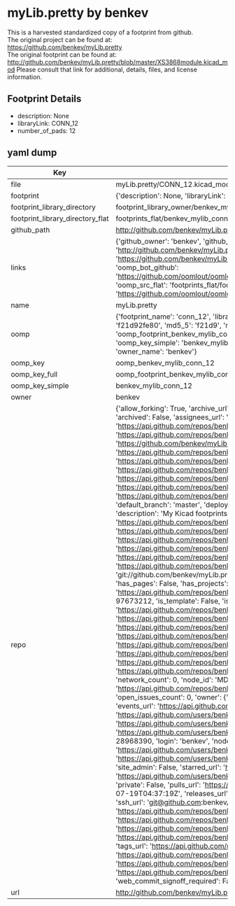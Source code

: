 # myLib.pretty by benkev  
This is a harvested standardized copy of a footprint from github.  
The original project can be found at:  
https://github.com/benkev/myLib.pretty  
The original footprint can be found at:
http://github.com/benkev/myLib.pretty/blob/master/XS3868module.kicad_mod
Please consult that link for additional, details, files, and license information.  
## Footprint Details
* description: None  
* libraryLink: CONN_12  
* number_of_pads: 12  
## yaml dump  
| Key | Value |  
| --- | --- |  
| file | myLib.pretty/CONN_12.kicad_mod |  
| footprint | {'description': None, 'libraryLink': 'CONN_12', 'number_of_pads': 12} |  
| footprint_library_directory | footprint_library_owner/benkev_myLib.pretty |  
| footprint_library_directory_flat | footprints_flat/benkev_mylib_conn_12/working |  
| github_path | http://github.com/benkev/myLib.pretty/blob/master/CONN_12.kicad_mod |  
| links | {'github_owner': 'benkev', 'github_repo_name': 'myLib.pretty', 'github_src': 'http://github.com/benkev/myLib.pretty/blob/master/XS3868module.kicad_mod', 'github_src_repo': 'https://github.com/benkev/myLib.pretty', 'oomp_bot': 'footprints/benkev_mylib_conn_12/working', 'oomp_bot_github': 'https://github.com/oomlout/oomlout_oomp_footprint_bot/tree/main/footprints/benkev_mylib_conn_12/working', 'oomp_src_flat': 'footprints_flat/footprints_flat/benkev_mylib_conn_12/working', 'oomp_src_flat_github': 'https://github.com/oomlout/oomlout_oomp_footprint_src/tree/main/footprints_flat/benkev_mylib_conn_12/working'} |  
| name | myLib.pretty |  
| oomp | {'footprint_name': 'conn_12', 'library_name': 'mylib', 'md5': 'f21d92fe8064cd489b263ece5b9ce659', 'md5_10': 'f21d92fe80', 'md5_5': 'f21d9', 'md5_6': 'f21d92', 'oomp_key': 'oomp_benkev_mylib_conn_12', 'oomp_key_extra': 'oomp_footprint_benkev_mylib_conn_12', 'oomp_key_full': 'oomp_footprint_benkev_mylib_conn_12_f21d92', 'oomp_key_simple': 'benkev_mylib_conn_12', 'original_filename': 'myLib.pretty/CONN_12.kicad_mod', 'owner_name': 'benkev'} |  
| oomp_key | oomp_benkev_mylib_conn_12 |  
| oomp_key_full | oomp_footprint_benkev_mylib_conn_12 |  
| oomp_key_simple | benkev_mylib_conn_12 |  
| owner | benkev |  
| repo | {'allow_forking': True, 'archive_url': 'https://api.github.com/repos/benkev/myLib.pretty/{archive_format}{/ref}', 'archived': False, 'assignees_url': 'https://api.github.com/repos/benkev/myLib.pretty/assignees{/user}', 'blobs_url': 'https://api.github.com/repos/benkev/myLib.pretty/git/blobs{/sha}', 'branches_url': 'https://api.github.com/repos/benkev/myLib.pretty/branches{/branch}', 'clone_url': 'https://github.com/benkev/myLib.pretty.git', 'collaborators_url': 'https://api.github.com/repos/benkev/myLib.pretty/collaborators{/collaborator}', 'comments_url': 'https://api.github.com/repos/benkev/myLib.pretty/comments{/number}', 'commits_url': 'https://api.github.com/repos/benkev/myLib.pretty/commits{/sha}', 'compare_url': 'https://api.github.com/repos/benkev/myLib.pretty/compare/{base}...{head}', 'contents_url': 'https://api.github.com/repos/benkev/myLib.pretty/contents/{+path}', 'contributors_url': 'https://api.github.com/repos/benkev/myLib.pretty/contributors', 'created_at': '2017-07-19T04:35:15Z', 'default_branch': 'master', 'deployments_url': 'https://api.github.com/repos/benkev/myLib.pretty/deployments', 'description': 'My Kicad footprints library', 'disabled': False, 'downloads_url': 'https://api.github.com/repos/benkev/myLib.pretty/downloads', 'events_url': 'https://api.github.com/repos/benkev/myLib.pretty/events', 'fork': False, 'forks': 0, 'forks_count': 0, 'forks_url': 'https://api.github.com/repos/benkev/myLib.pretty/forks', 'full_name': 'benkev/myLib.pretty', 'git_commits_url': 'https://api.github.com/repos/benkev/myLib.pretty/git/commits{/sha}', 'git_refs_url': 'https://api.github.com/repos/benkev/myLib.pretty/git/refs{/sha}', 'git_tags_url': 'https://api.github.com/repos/benkev/myLib.pretty/git/tags{/sha}', 'git_url': 'git://github.com/benkev/myLib.pretty.git', 'has_discussions': False, 'has_downloads': True, 'has_issues': True, 'has_pages': False, 'has_projects': True, 'has_wiki': True, 'homepage': None, 'hooks_url': 'https://api.github.com/repos/benkev/myLib.pretty/hooks', 'html_url': 'https://github.com/benkev/myLib.pretty', 'id': 97673212, 'is_template': False, 'issue_comment_url': 'https://api.github.com/repos/benkev/myLib.pretty/issues/comments{/number}', 'issue_events_url': 'https://api.github.com/repos/benkev/myLib.pretty/issues/events{/number}', 'issues_url': 'https://api.github.com/repos/benkev/myLib.pretty/issues{/number}', 'keys_url': 'https://api.github.com/repos/benkev/myLib.pretty/keys{/key_id}', 'labels_url': 'https://api.github.com/repos/benkev/myLib.pretty/labels{/name}', 'language': None, 'languages_url': 'https://api.github.com/repos/benkev/myLib.pretty/languages', 'license': None, 'merges_url': 'https://api.github.com/repos/benkev/myLib.pretty/merges', 'milestones_url': 'https://api.github.com/repos/benkev/myLib.pretty/milestones{/number}', 'mirror_url': None, 'name': 'myLib.pretty', 'network_count': 0, 'node_id': 'MDEwOlJlcG9zaXRvcnk5NzY3MzIxMg==', 'notifications_url': 'https://api.github.com/repos/benkev/myLib.pretty/notifications{?since,all,participating}', 'open_issues': 0, 'open_issues_count': 0, 'owner': {'avatar_url': 'https://avatars.githubusercontent.com/u/28968390?v=4', 'events_url': 'https://api.github.com/users/benkev/events{/privacy}', 'followers_url': 'https://api.github.com/users/benkev/followers', 'following_url': 'https://api.github.com/users/benkev/following{/other_user}', 'gists_url': 'https://api.github.com/users/benkev/gists{/gist_id}', 'gravatar_id': '', 'html_url': 'https://github.com/benkev', 'id': 28968390, 'login': 'benkev', 'node_id': 'MDQ6VXNlcjI4OTY4Mzkw', 'organizations_url': 'https://api.github.com/users/benkev/orgs', 'received_events_url': 'https://api.github.com/users/benkev/received_events', 'repos_url': 'https://api.github.com/users/benkev/repos', 'site_admin': False, 'starred_url': 'https://api.github.com/users/benkev/starred{/owner}{/repo}', 'subscriptions_url': 'https://api.github.com/users/benkev/subscriptions', 'type': 'User', 'url': 'https://api.github.com/users/benkev'}, 'private': False, 'pulls_url': 'https://api.github.com/repos/benkev/myLib.pretty/pulls{/number}', 'pushed_at': '2017-07-19T04:37:19Z', 'releases_url': 'https://api.github.com/repos/benkev/myLib.pretty/releases{/id}', 'size': 17, 'ssh_url': 'git@github.com:benkev/myLib.pretty.git', 'stargazers_count': 0, 'stargazers_url': 'https://api.github.com/repos/benkev/myLib.pretty/stargazers', 'statuses_url': 'https://api.github.com/repos/benkev/myLib.pretty/statuses/{sha}', 'subscribers_count': 0, 'subscribers_url': 'https://api.github.com/repos/benkev/myLib.pretty/subscribers', 'subscription_url': 'https://api.github.com/repos/benkev/myLib.pretty/subscription', 'svn_url': 'https://github.com/benkev/myLib.pretty', 'tags_url': 'https://api.github.com/repos/benkev/myLib.pretty/tags', 'teams_url': 'https://api.github.com/repos/benkev/myLib.pretty/teams', 'temp_clone_token': None, 'topics': [], 'trees_url': 'https://api.github.com/repos/benkev/myLib.pretty/git/trees{/sha}', 'updated_at': '2017-07-19T04:35:15Z', 'url': 'https://api.github.com/repos/benkev/myLib.pretty', 'visibility': 'public', 'watchers': 0, 'watchers_count': 0, 'web_commit_signoff_required': False} |  
| url | http://github.com/benkev/myLib.pretty |  

